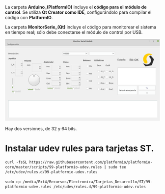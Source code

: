 La carpeta **Arduino_(PlatformIO)** incluye el **código para el módulo de control**. Se utiliza **Qt Creator como IDE**, configurándolo para compilar el código con **PlatformIO**.




La carpeta **MonitorSerie_(Qt)** incluye el código para monitorear el sistema en tiempo real; sólo debe conectarse el módulo de control por USB. 

![Imagen de la interfaz del monitor serie](../assets/imgs/interfaz-monitor-serial.png)

Hay dos versiones, de 32 y 64 bits. 


# Instalar udev rules para tarjetas ST.
	curl -fsSL https://raw.githubusercontent.com/platformio/platformio-core/master/scripts/99-platformio-udev.rules | sudo tee /etc/udev/rules.d/99-platformio-udev.rules
	
	sudo cp /media/Ext4/Recursos/Electronica/Tarjetas_Desarrollo/ST/99-platformio-udev.rules /etc/udev/rules.d/99-platformio-udev.rules